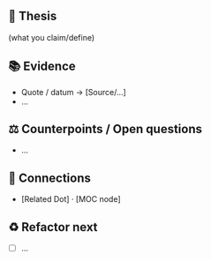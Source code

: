 
## 🎯 Thesis
(what you claim/define)

## 📚 Evidence
- Quote / datum → [Source/...]
- …

## ⚖️ Counterpoints / Open questions
- …

## 🔗 Connections
- [Related Dot] · [MOC node]

## ♻️ Refactor next
- [ ] …
